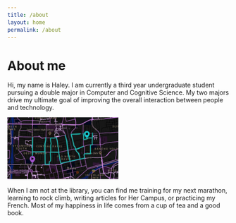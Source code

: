 ```yaml
---
title: /about
layout: home
permalink: /about
---
```


# About me
Hi, my name is Haley. I am currently a third year undergraduate student pursuing a double major in Computer and Cognitive Science. My two majors drive my ultimate goal of improving the overall interaction between people and technology.

<img style = "width: 50%; height: 50%; margin-left: auto; margin-right: auto; " src="./haley.JPG"  alt="Profile"  />

When I am not at the library, you can find me training for my next marathon, learning to rock climb, writing articles for Her Campus, or practicing my French. Most of my happiness in life comes from a cup of tea and a good book.

